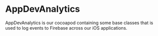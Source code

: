 # AppDevAnalytics

AppDevAnalytics is our cocoapod containing some base classes that is used to log events to Firebase across our iOS applications.
